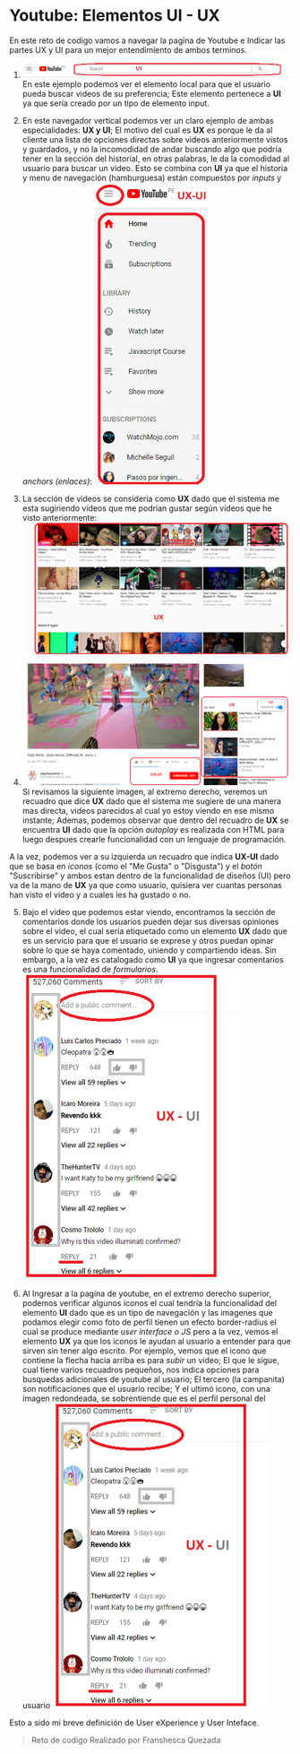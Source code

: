 # Youtube: Elementos UI - UX

En este reto de codigo vamos a  navegar la pagina de Youtube e Indicar las partes UX y UI para un mejor entendimiento de ambos terminos.

1. ![elemento local](assets/img/Buscador.png)
En este ejemplo podemos ver el elemento local para que el usuario pueda buscar videos de su preferencia; Este elemento pertenece a **UI** ya que sería creado por un tipo de elemento input.

2. En este navegador vertical podemos ver un claro ejemplo de ambas especialidades: **UX y UI**; El motivo del cual es **UX** es porque le da al cliente una lista de opciones directas sobre videos anteriormente vistos y guardados, y no la incomodidad de andar buscando algo que podría tener en la sección del historial, en otras palabras, le da la comodidad al usuario para buscar un video. Esto se combina con **UI** ya que el historia y menu de navegación (hamburguesa) están compuestos por _inputs_ y _anchors (enlaces)_:
![navegación vertical](assets/img/Navegacion.png)

3. La sección de videos se considería como **UX** dado que el sistema me esta sugiriendo vídeos que me podrían gustar según videos que he visto anteriormente:
![Recomendaciones](assets/img/Recomendacion.png)

4. ![Videos sugeridos](assets/img/Videos.png)
Si revisamos la siguiente imagen, al extremo derecho, veremos un recuadro que dice **UX** dado que el sistema me sugiere de una manera mas directa, videos parecidos al cual yo estoy viendo en ese mismo instante; Ademas, podemos observar que dentro del recuadro de **UX** se encuentra **UI** dado que la opción _autoplay_ es realizada con HTML para luego despues crearle funcionalidad con un lenguaje de programación.

 A la vez, podemos ver a su izquierda un recuadro que indica **UX-UI** dado que se basa en _iconos_ (como el "Me Gusta" o "Disgusta") y el _botón_ "Suscribirse" y ambos estan dentro de la funcionalidad de diseños (UI) pero va de la mano de **UX** ya que como usuario, quisiera ver cuantas personas han visto el video y a cuales les ha gustado o no.

5. Bajo el video que podemos estar viendo, encontramos la sección de comentarios donde los usuarios pueden dejar sus diversas opiniones sobre el video, el cual sería etiquetado como un elemento **UX** dado que es un servicio para que el usuario se exprese y otros puedan opinar sobre lo que se haya comentado, uniendo y compartiendo ideas. Sin embargo, a la vez es catalogado como **UI** ya que ingresar comentarios es una funcionalidad de _formularios_.
![Sugerencia](assets/img/Comentarios.png)

6. Al Ingresar a la pagína de youtube, en el extremo derecho superior, podemos verificar algunos iconos el cual tendría la funcionalidad del elemento **UI** dado que es un tipo de navegación y las imagenes que podamos elegir como foto de perfil tienen un efecto border-radius el cual se produce mediante _user interface o JS_ pero a la vez, vemos el elemento **UX** ya que los iconos le ayudan al usuario a entender para que sirven sin tener algo escrito. Por ejemplo, vemos que el icono que contiene la flecha hacia arriba es para _subir_ un video; El que le sigue, cual tiene varios recuadros pequeños, nos indica opciones para busquedas adicionales de youtube al usuario; El tercero (la campanita) son notificaciones que el usuario recibe; Y el ultimó icono, con una imagen redondeada, se sobrentiende que es el perfil personal del usuario
![Navegación](assets/img/Comentarios.png)

Esto a sido mi breve definición  de User eXperience y User Inteface.

> Reto de codigo Realizado por Franshesca Quezada
